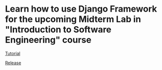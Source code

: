 # Learn how to use Django Framework for the upcoming Midterm Lab in "Introduction to Software Engineering" course

[Tutorial](https://www.youtube.com/watch?v=QvTyqta3OJo&list=PL-51WBLyFTg2vW-_6XBoUpE7vpmoR3ztO&index=2)

[Release](https://nhatdang2604-crm1.herokuapp.com/)
